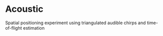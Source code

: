 # Acoustic
Spatial positioning experiment using triangulated audible chirps and time-of-flight estimation
